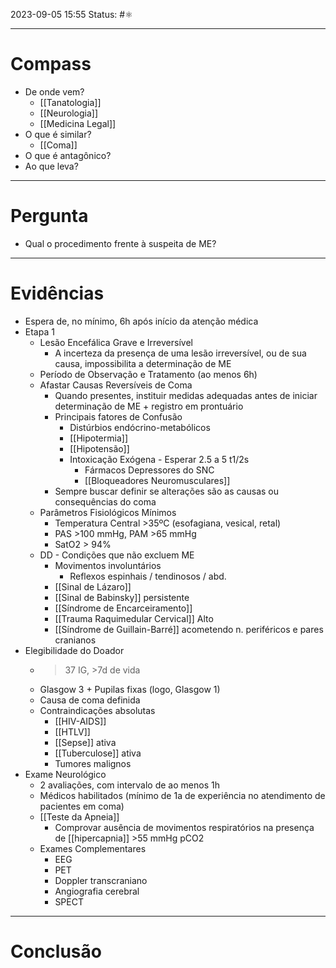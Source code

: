 2023-09-05 15:55
Status: #⚛ 

---
# Compass
- De onde vem?
	- [[Tanatologia]]
	- [[Neurologia]]
	- [[Medicina Legal]]
- O que é similar?
	- [[Coma]]
- O que é antagônico?
- Ao que leva?

----
# Pergunta
- Qual o procedimento frente à suspeita de ME?

---- 
# Evidências
- Espera de, no mínimo, 6h após início da atenção médica
- Etapa 1
	- Lesão Encefálica Grave e Irreversível
		- A incerteza da presença de uma lesão irreversível, ou de sua causa, impossibilita a determinação de ME
	- Período de Observação e Tratamento (ao menos 6h)
	- Afastar Causas Reversíveis de Coma
		- Quando presentes, instituir medidas adequadas antes de iniciar determinação de ME + registro em prontuário
		- Principais fatores de Confusão
			- Distúrbios endócrino-metabólicos
			- [[Hipotermia]]
			- [[Hipotensão]]
			- Intoxicação Exógena - Esperar 2.5 a 5 t1/2s
				- Fármacos Depressores do SNC
				- [[Bloqueadores Neuromusculares]]
		- Sempre buscar definir se alterações são as causas ou consequências do coma
	- Parâmetros Fisiológicos Mínimos
		- Temperatura Central >35ºC (esofagiana, vesical, retal)
		- PAS >100 mmHg, PAM >65 mmHg
		- SatO2 > 94%
	- DD - Condições que não excluem ME
		- Movimentos involuntários
			- Reflexos espinhais / tendinosos / abd.
		- [[Sinal de Lázaro]]
		- [[Sinal de Babinsky]] persistente
		- [[Síndrome de Encarceiramento]]
		- [[Trauma Raquimedular Cervical]] Alto
		- [[Síndrome de Guillain-Barré]] acometendo n. periféricos e pares cranianos
- Elegibilidade do Doador
	- >37 IG, >7d de vida
	- Glasgow 3 + Pupilas fixas (logo, Glasgow 1)
	- Causa de coma definida
	- Contraindicações absolutas
		- [[HIV-AIDS]]
		- [[HTLV]]
		- [[Sepse]] ativa
		- [[Tuberculose]] ativa
		- Tumores malignos
- Exame Neurológico
	- 2 avaliações, com intervalo de ao menos 1h
	- Médicos habilitados (mínimo de 1a de experiência no atendimento de pacientes em coma)
	- [[Teste da Apneia]]
		- Comprovar ausência de movimentos respiratórios na presença de [[hipercapnia]] >55 mmHg pCO2
	- Exames Complementares
		- EEG
		- PET
		- Doppler transcraniano
		- Angiografia cerebral
		- SPECT
----  
# Conclusão
